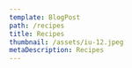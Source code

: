 ```yaml
---
template: BlogPost
path: /recipes
title: Recipes
thumbnail: /assets/iu-12.jpeg
metaDescription: Recipes
---
```

